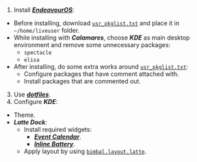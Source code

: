 1. Install [**_EndeavourOS_**](https://endeavouros.com/):

- Before installing, download [`usr_pkglist.txt`](./usr_pkglist.txt) and place it in `~/home/liveuser` folder.
- While installing with **_Calamares_**, choose **_KDE_** as main desktop environment and remove some unnecessary packages:
  - `spectacle`
  - `elisa`
- After installing, do some extra works around [`usr_pkglist.txt`](./usr_pkglist.txt):
  - Configure packages that have comment attached with.
  - Install packages that are commented out.

3. Use [**_dotfiles_**](https://github.com/vuong-cuong-phoenix/dotfiles).
4. Configure **_KDE_**:

- Theme.
- **_Latte Dock_**:
  - Install required widgets:
    - [**_Event Calendar_**](https://store.kde.org/p/998901).
    - [**_Inline Battery_**](https://store.kde.org/p/1402942).
  - Apply layout by using [`bimbal.layout.latte`](./bimbal.layout.latte).
